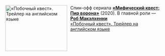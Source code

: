 <!--2025-03-12 08:00:11-->
<div class="yb">
  <div class="rss smaller1 kino_kino"><a href="https://www.kino-teatr.ru/video/47090/" title="«Побочный квест». Трейлер на английском языке"><img src="https://www.kino-teatr.ru/video/0/9/47090/poster.jpg" width="196" height="147" align="left" hspace="5" style="margin: 0px 10px 0px 5px" alt="«Побочный квест». Трейлер на английском языке"/></a>Спин-офф сериала <a href=https://www.kino-teatr.ru/kino/movie/hollywood/139099/annot/ target=_blank><strong>«Мифический квест: Пир ворона»</strong></a> (2020). В главной роли — <a href=https://www.kino-teatr.ru/kino/acter/m/hollywood/66105/works/ target=_blank><strong>Роб Макэлхенни</strong></a> <br><a class="light" href="https://www.kino-teatr.ru/video/47090/">«Побочный квест». Трейлер на английском языке</a></div>
</div>

